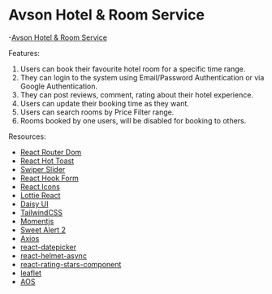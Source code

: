# Avson Hotel & Room Service

-[Avson Hotel & Room Service](https://assignment-11-fb88e.web.app)

Features:

1. Users can book their favourite hotel room for a specific time range.
2. They can login to the system using Email/Password Authentication or via Google Authentication.
3. They can post reviews, comment, rating about their hotel experience.
4. Users can update their booking time as they want.
5. Users can search rooms by Price Filter range.
6. Rooms booked by one users, will be disabled for booking to others. 
<!-- 3. Users can cancel their booking at least one day before the checkIn date. -->
<!-- 5. Users data is protected with JWT authentication system. -->



Resources:

- [React Router Dom](https://reactrouter.com/en/main)
- [React Hot Toast](https://react-hot-toast.com/)
- [Swiper Slider](https://swiperjs.com/react)
- [React Hook Form](https://swiperjs.com/react)
- [React Icons](https://react-icons.github.io/react-icons/)
- [Lottie React](https://lottiereact.com/)
- [Daisy UI](https://daisyui.com/)
- [TailwindCSS](https://tailwindcss.com/)
- [Momentjs](https://momentjs.com/)
- [Sweet Alert 2](https://sweetalert2.github.io/)
- [Axios](https://axios-http.com/)
- [react-datepicker](https://reactdatepicker.com/)
- [react-helmet-async](https://www.npmjs.com/package/react-helmet-async)
- [react-rating-stars-component](https://www.npmjs.com/package/react-rating-stars-component)
- [leaflet](https://leafletjs.com/)
- [AOS](https://michalsnik.github.io/aos/)